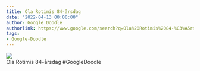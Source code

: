 ```yaml
---
title: Ola Rotimis 84-årsdag
date: "2022-04-13 00:00:00"
author: Google Doodle
authorlink: https://www.google.com/search?q=Ola%20Rotimis%2084-%C3%A5rsdag
tags:
- Google-Doodle
---
```

<img src="https://www.google.com/logos/doodles/2022/ola-rotimis-84th-birthday-6753651837109387-l.png" referrerpolicy="no-referrer"><br>Ola Rotimis 84-årsdag #GoogleDoodle